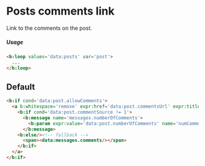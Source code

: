 <!--
@@@title:Posts comments link@@@
@@@section:Snippets@@@
-->

# Posts comments link

Link to the comments on the post.

##### Usage

```html
<b:loop values='data:posts' var='post'>
  ...
</b:loop>
```


## Default

```html
<b:if cond='data:post.allowComments'>
  <a b:whitespace='remove' expr:href='data:post.commentsUrl' expr:title='data:messages.comments'>
    <b:if cond='data:post.commentSource != 1'>
      <b:message name='messages.numberOfComments'>
        <b:param expr:value='data:post.numberOfComments' name='numComments'/>
      </b:message>
    <b:else/><!-- fallback -->
      <span><data:messages.comments/></span>
    </b:if>
  </a>
</b:if>
```
